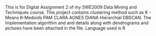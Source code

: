 This is for Digital Assignment 2 of my SWE2009 Data Mining and Techniques course. This project contains clustering method such as K - Means K-Medoids PAM CLARA AGNES DIANA Hierarchial  DBSCAN. The Implementation algorithm and and details along with dendrograms and pictures have been attached in the file.
Language used is R
